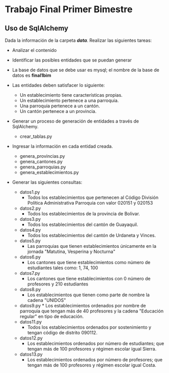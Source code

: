# Trabajo Final Primer Bimestre

## Uso de SqlAlchemy

Dada la información de la carpeta ***data***. Realizar las siguientes tareas:

* Analizar el contenido

* Identificar las posibles entidades que se puedan generar

* La base de datos que se debe usar es mysql; el nombre de la base de datos es **final1bim**

* Las entidades deben satisfacer lo siguiente:
	* Un establecimiento tiene características propias.
	* Un establecimiento pertenece a una parroquia.
	* Una parroquia pertenece a un cantón.
	* Un cantón pertenece a un provincia.

* Generar un proceso de generación de entidades a través de SqlAlchemy.
	* crear_tablas.py

* Ingresar la información en cada entidad creada.
	* genera_provincias.py
	* genera_cantones.py
	* genera_parroquias.py
	* genera_establecimientos.py

* Generar las siguientes consultas:
	* datos1.py
		* Todos los establecimientos que pertenecen al Código División Política Administrativa  Parroquia con valor 020151 y 020153
	* datos2.py
		* Todos los establecimientos de la provincia de Bolivar.
	* datos3.py
		* Todos los establecimientos del cantón de Guayaquil.
	* datos4.py
		* Todos los establecimientos del cantón de Urdaneta y Vinces.
	* datos5.py
    	* Las parroquias que tienen establecimientos únicamente en la jornada "Matutina, Vesperina y Nocturna"
	* datos6.py
		* Los cantones que tiene establecimientos como número de estudiantes tales como: 1, 74, 100
	* datos7.py
		* Los cantones que tiene establecimientos con 0 número de profesores y 210 estudiantes
	* datos8.py
		* Los establecimientos que tienen como parte de nombre la cadena "UNIDOS"
	* datos9.py
			* Los establecimientos ordenados por nombre de parroquia que tengan más de 40 profesores y la cadena "Educación regular" en tipo de educación.
	* datos11.py
		* Todos los establecimientos ordenados por sostenimiento y tengan código de distrito 090112.
	* datos12.py
		* Los establecimientos ordenados por número de estudiantes; que tengan más de 100 profesores y régimen escolar igual Sierra.
	* datos13.py
		* Los establecimientos ordenados por número de profesores; que tengan más de 100 profesores y régimen escolar igual Costa.
